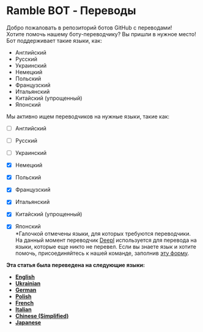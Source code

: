 # Ramble BOT - Переводы
Добро пожаловать в репозиторий ботов GitHub с переводами!                                                  
Хотите помочь нашему боту-переводчику? Вы пришли в нужное место!                                                  
Бот поддерживает такие языки, как:                                                  
- Английский
- Русский
- Украинский
- Немецкий
- Польский
- Французский
- Итальянский
- Китайский (упрощенный)
- Японский
                                                  
Мы активно ищем переводчиков на нужные языки, такие как:                                                  
- [ ] Английский
- [ ] Русский
- [ ] Украинский
- [x] Немецкий
- [x] Польский
- [x] Французский
- [x] Итальянский
- [x] Китайский (упрощенный)
- [x] Японский                                                  
*Галочкой отмечены языки, для которых требуются переводчики. На данный момент переводчик [Deepl](https://www.deepl.com) используется для перевода на языки, которые еще никто не перевел. Если вы знаете язык и хотите помочь, присоединяйтесь к нашей команде, заполнив [эту форму](https://dtzlink.com).                                                  
                                                  
                                                  
**Эта статья была переведена на следующие языки:**                                                          
- [__**English**__](https://github.com/YT-Narin/RambleBOT-Translations/blob/main/ENG/readme.md)
- [__**Ukrainian**__](https://github.com/YT-Narin/RambleBOT-Translations/blob/main/UKR/readme.md)
- [__**German**__](https://github.com/YT-Narin/RambleBOT-Translations/blob/main/GER/readme.md)
- [__**Polish**__](https://github.com/YT-Narin/RambleBOT-Translations/blob/main/POL/readme.md)
- [__**French**__](https://github.com/YT-Narin/RambleBOT-Translations/blob/main/FRE/readme.md)
- [__**Italian**__](https://github.com/YT-Narin/RambleBOT-Translations/blob/main/ITA/readme.md)
- [__**Chinese (Simplified)**__](https://github.com/YT-Narin/RambleBOT-Translations/blob/main/CHN/readme.md)
- [__**Japanese**__](https://github.com/YT-Narin/RambleBOT-Translations/blob/main/JAP/readme.md)
